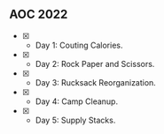 ## AOC 2022

- [x] - Day 1: Couting Calories.
- [x] - Day 2: Rock Paper and Scissors.
- [x] - Day 3: Rucksack Reorganization.
- [x] - Day 4: Camp Cleanup.
- [x] - Day 5: Supply Stacks.
